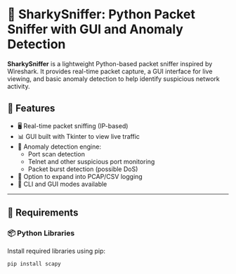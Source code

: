 # 🦈 SharkySniffer: Python Packet Sniffer with GUI and Anomaly Detection

**SharkySniffer** is a lightweight Python-based packet sniffer inspired by Wireshark. It provides real-time packet capture, a GUI interface for live viewing, and basic anomaly detection to help identify suspicious network activity.

## 🚀 Features

- 🖥 Real-time packet sniffing (IP-based)
- 📊 GUI built with Tkinter to view live traffic
- 🧠 Anomaly detection engine:
  - Port scan detection
  - Telnet and other suspicious port monitoring
  - Packet burst detection (possible DoS)
- 💾 Option to expand into PCAP/CSV logging
- 🎯 CLI and GUI modes available

---


## 🧰 Requirements

### 📦 Python Libraries

Install required libraries using pip:

```bash
pip install scapy
